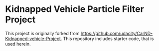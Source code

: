 # Kidnapped Vehicle Particle Filter Project
This project is originally forked from https://github.com/udacity/CarND-Kidnapped-vehicle-Project. This repository includes starter code, that is used herein.

